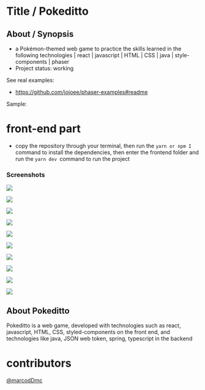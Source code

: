 # Title / Pokeditto

## About / Synopsis

* a Pokémon-themed web game to practice the skills learned in the following technologies | react | javascript | HTML | CSS | java | style-components | phaser
* Project status: working

See real examples:

* <https://github.com/jojoee/phaser-examples#readme>





Sample:

# front-end part
* copy the repository through your terminal, then run the `yarn or npm I` command to install the dependencies, then enter the frontend folder and run the `yarn dev `command to run the project




### Screenshots
![](./frontend/src/assets/desktop-version-landpage.png)

![](./frontend/src/assets/mobile-version-landpage.png)

![](./frontend/src/assets/account-setting.png)

![](./frontend/src/assets/batle-game.png)

![](./frontend/src/assets/dashboard-user.png)

![](./frontend/src/assets/dashboard-home.png)

![](./frontend/src/assets/form-login.png)

![](./frontend/src/assets/form-register.png)


![](./frontend/src/assets/popup-search.png)

![](./frontend/src/assets/mobile-dashboard.png)




## About Pokeditto
Pokeditto is a web game, developed with technologies such as react, javascript, HTML, CSS, styled-components on the front end, and technologies like java, JSON web token, spring, typescript in the backend 

# contributors

 [@marcodDmc](https://github.com/marcosDmc)